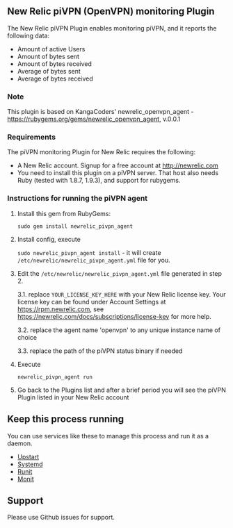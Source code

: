## New Relic piVPN (OpenVPN) monitoring Plugin

The New Relic piVPN Plugin enables monitoring piVPN, and it reports the following data:

* Amount of active Users
* Amount of bytes sent
* Amount of bytes received
* Average of bytes sent
* Average of bytes received

### Note

This plugin is based on KangaCoders' newrelic_openvpn_agent - https://rubygems.org/gems/newrelic_openvpn_agent, v.0.0.1

### Requirements

The piVPN monitoring Plugin for New Relic requires the following:

* A New Relic account. Signup for a free account at http://newrelic.com
* You need to install this plugin on a piVPN server. That host also needs Ruby (tested with 1.8.7, 1.9.3), and support for rubygems.

### Instructions for running the piVPN agent

1. Install this gem from RubyGems:

    `sudo gem install newrelic_pivpn_agent`

2. Install config, execute

    `sudo newrelic_pivpn_agent install` - it will create `/etc/newrelic/newrelic_pivpn_agent.yml` file for you.

3. Edit the `/etc/newrelic/newrelic_pivpn_agent.yml` file generated in step 2. 
 
    3.1. replace `YOUR_LICENSE_KEY_HERE` with your New Relic license key. Your license key can be found under Account Settings at https://rpm.newrelic.com, see https://newrelic.com/docs/subscriptions/license-key for more help.

    3.2. replace the agent name 'openvpn' to any unique instance name of choice

    3.3. replace the path of the piVPN status binary if needed

4. Execute

    `newrelic_pivpn_agent run`
  
5. Go back to the Plugins list and after a brief period you will see the piVPN Plugin listed in your New Relic account


## Keep this process running

You can use services like these to manage this process and run it as a daemon.

- [Upstart](http://upstart.ubuntu.com/)
- [Systemd](http://www.freedesktop.org/wiki/Software/systemd/)
- [Runit](http://smarden.org/runit/)
- [Monit](http://mmonit.com/monit/)

## Support

Please use Github issues for support.
